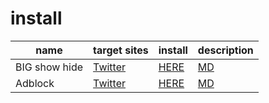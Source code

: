 # install

| name          | target sites | install      | description  |
|---------------|--------------|--------------|--------------|
| BIG show hide | [Twitter]    | [HERE][tbsh] | [MD][tbshMD] |
| Adblock       | [Twitter]    | [HERE][ta]   | [MD][taMD]   |

<!-- target -->
[Twitter]: https://twitter.com

<!-- install -->
[tbsh]: usercss/twitter_big_show_hide.user.css?raw=true
[ta]: usercss/twitter_adblock.user.css?raw=true
<!-- require -->

<!-- doc -->
[tbshMD]: ./doc/twitter_big_show_hide.md
[taMD]: ./doc/twitter_adblock.md